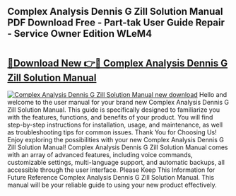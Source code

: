 ## Complex Analysis Dennis G Zill Solution Manual PDF Download Free - Part-tak User Guide Repair - Service Owner Edition WLeM4

# <h2><a href="http://bc41174.oget.top/?id=Complex+Analysis+Dennis+G+Zill+Solution+Manual">🔗Download New 👉🔴 Complex Analysis Dennis G Zill Solution Manual</a></h2>

[![Complex Analysis Dennis G Zill Solution Manual new download](https://i.imgur.com/5g1atiW.png)](http://bc41174.oget.top/?id=Complex+Analysis+Dennis+G+Zill+Solution+Manual)
Hello and welcome to the user manual for your brand new Complex Analysis Dennis G Zill Solution Manual. This guide is specifically designed to familiarize you with the features, functions, and benefits of your product. You will find step-by-step instructions for installation, usage, and maintenance, as well as troubleshooting tips for common issues. Thank You for Choosing Us! Enjoy exploring the possibilities with your new Complex Analysis Dennis G Zill Solution Manual! Complex Analysis Dennis G Zill Solution Manual comes with an array of advanced features, including voice commands, customizable settings, multi-language support, and automatic backups, all accessible through the user interface. Please Keep This Information for Future Reference Complex Analysis Dennis G Zill Solution Manual. This manual will be your reliable guide to using your new product effectively.
